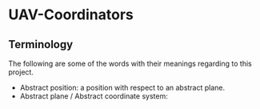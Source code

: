 # UAV-Coordinators

## Terminology

The following are some of the words with their meanings regarding to this project.

- Abstract position: a position with respect to an abstract plane.
- Abstract plane / Abstract coordinate system:
